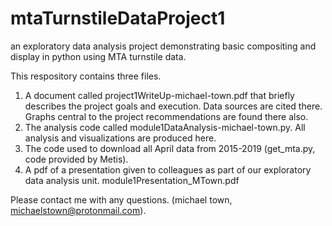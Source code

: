 # mtaTurnstileDataProject1
an exploratory data analysis project demonstrating basic compositing and display in python using MTA turnstile data.


This respository contains three files. 

1. A document called project1WriteUp-michael-town.pdf that briefly describes the project goals and execution. Data sources are cited there. Graphs central to the project recommendations are found there also.
2. The analysis code called module1DataAnalysis-michael-town.py. All analysis and visualizations are produced here. 
3. The code used to download all April data from 2015-2019 (get_mta.py, code provided by Metis).
4. A pdf of a presentation given to colleagues as part of our exploratory data analysis unit. module1Presentation_MTown.pdf

Please contact me with any questions. (michael town, michaelstown@protonmail.com).
